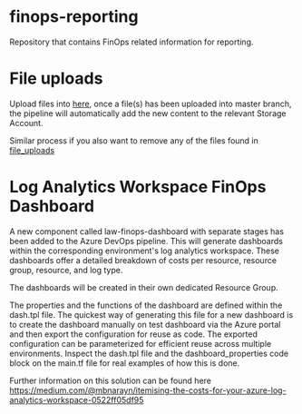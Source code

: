 # finops-reporting
Repository that contains FinOps related information for reporting.

# File uploads
Upload files into [here](https://github.com/hmcts/finops-reporting/tree/master/file_uploads), once a file(s) has been uploaded into master branch, the pipeline will automatically add the new content to the relevant Storage Account.

Similar process if you also want to remove any of the files found in [file_uploads](https://github.com/hmcts/finops-reporting/tree/master/file_uploads)

# Log Analytics Workspace FinOps Dashboard

A new component called law-finops-dashboard with separate stages has been added to the Azure DevOps pipeline. This will generate dashboards within the corresponding environment's log analytics workspace. These dashboards offer a detailed breakdown of costs per resource, resource group, resource, and log type.

The dashboards will be created in their own dedicated Resource Group.

The properties and the functions of the dashboard are defined within the dash.tpl file. The quickest way of generating this file for a new dashboard is to create the dashboard manually on test dashboard via the Azure portal and then export the configuration for reuse as code. The exported configuration can be parameterized for efficient reuse across multiple environments. Inspect the dash.tpl file and the dashboard_properties code block on the main.tf file for real examples of how this is done.

Further information on this solution can be found here https://medium.com/@mbnarayn/itemising-the-costs-for-your-azure-log-analytics-workspace-0522ff05df95
